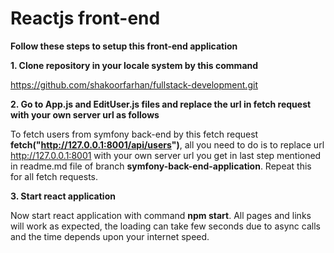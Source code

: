 # Reactjs front-end

**Follow these steps to setup this front-end application**

**1. Clone repository in your locale system by this command**

https://github.com/shakoorfarhan/fullstack-development.git

**2. Go to App.js and EditUser.js files and replace the url in fetch request with your own server url as follows**

To fetch users from symfony back-end by this fetch request **fetch("http://127.0.0.1:8001/api/users")**, all you need to do is to replace url http://127.0.0.1:8001 with your own 
server url you get in last step mentioned in readme.md file of branch **symfony-back-end-application**. Repeat this for all fetch requests.

**3. Start react application** 

Now start react application with command **npm start**. All pages and links will work as expected, the loading can take few seconds due to async calls and the time depends upon your internet speed.
